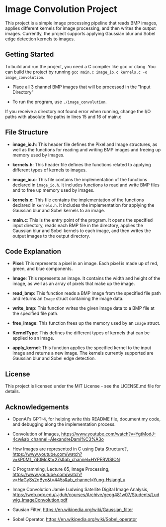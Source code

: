 # Image Convolution Project

This project is a simple image processing pipeline that reads BMP images, applies different kernels for image processing, and then writes the output images. Currently, the project supports applying Gaussian blur and Sobel edge detection kernels to images.

## Getting Started

To build and run the project, you need a C compiler like gcc or clang. You can build the project by running `gcc main.c image_io.c kernels.c -o image_convolution`.

- Place all 3 channel BMP images that will be processed in the "Input Directory"

- To run the program, use `./image_convolution`.

If you receive a directory not found error when running, change the I/O paths with absolute file paths in lines 15 and 16 of main.c

## File Structure

- **image_io.h**: This header file defines the Pixel and Image structures, as well as the functions for reading and writing BMP images and freeing up memory used by images.

- **kernels.h**: This header file defines the functions related to applying different types of kernels to images.

- **image_io.c**: This file contains the implementation of the functions declared in `image_io.h`. It includes functions to read and write BMP files and to free up memory used by images.

- **kernels.c**: This file contains the implementation of the functions declared in `kernels.h`. It includes the implementation for applying the Gaussian blur and Sobel kernels to an image.

- **main.c**: This is the entry point of the program. It opens the specified input directory, reads each BMP file in the directory, applies the Gaussian blur and Sobel kernels to each image, and then writes the output images to the output directory.

## Code Explanation

- **Pixel**: This represents a pixel in an image. Each pixel is made up of red, green, and blue components.

- **Image**: This represents an image. It contains the width and height of the image, as well as an array of pixels that make up the image.

- **read_bmp**: This function reads a BMP image from the specified file path and returns an `Image` struct containing the image data.

- **write_bmp**: This function writes the given image data to a BMP file at the specified file path.

- **free_image**: This function frees up the memory used by an `Image` struct.

- **KernelType**: This defines the different types of kernels that can be applied to an image.

- **apply_kernel**: This function applies the specified kernel to the input image and returns a new image. The kernels currently supported are Gaussian blur and Sobel edge detection.

## License

This project is licensed under the MIT License - see the LICENSE.md file for details.

## Acknowledgements
- OpenAI's GPT-4, for helping write this README file, document my code, and debugging along the implementation process.

- Convolution of Images, https://www.youtube.com/watch?v=YgtModJ-4cw&ab_channel=AlexandreDami%C3%A3o

- How Images are represented in C using Data Structure?, https://www.youtube.com/watch?v=kP0M1_740Mc&t=27s&ab_channel=HYPERVISION

- C Programming, Lecture 65, Image Processing, https://www.youtube.com/watch?v=HaGySs2qByc&t=445s&ab_channel=Yung-HsiangLu

- Image Convolution Jamie Ludwing Satellite Digital Image Analysis, https://web.pdx.edu/~jduh/courses/Archive/geog481w07/Students/Ludwig_ImageConvolution.pdf

- Gausian Filter, https://en.wikipedia.org/wiki/Gaussian_filter

- Sobel Operator, https://en.wikipedia.org/wiki/Sobel_operator



